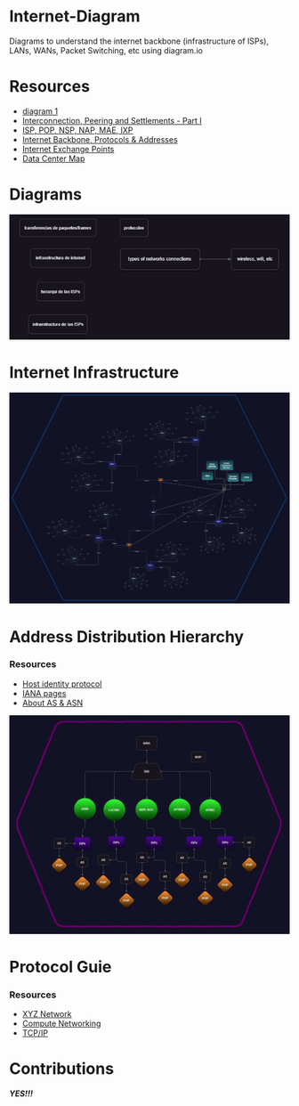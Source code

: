 # Internet-Diagram
Diagrams to understand the internet backbone (infrastructure of ISPs), LANs, WANs, Packet Switching, etc using diagram.io

# Resources
- [diagram 1](https://www.google.com/url?sa=i&url=https%3A%2F%2Fwww.researchgate.net%2Ffigure%2FInternet-Service-Provider-Hierarchy-The-above-diagram-Figure-illusrtates-the-structure_fig2_342330646&psig=AOvVaw1-td-Gr2t1jKCJ9IKFnJbK&ust=1685767095672000&source=images&cd=vfe&ved=0CBMQjhxqFwoTCMCQ6vjho_8CFQAAAAAdAAAAABAj)
- [Interconnection, Peering and Settlements - Part I](https://www.google.com/url?sa=i&url=https%3A%2F%2Fwww.potaroo.net%2Fpapers%2Fipj%2F1999-v2-n1-peering%2Fpeering-1.html&psig=AOvVaw1-td-Gr2t1jKCJ9IKFnJbK&ust=1685767095672000&source=images&cd=vfe&ved=0CBMQjhxqFwoTCMCQ6vjho_8CFQAAAAAdAAAAABA0)
- [ISP, POP, NSP, NAP, MAE, IXP](https://xyznetwork.blogspot.com/2018/08/isp-pop-nsp-nap-mae-ixp.html)
- [Internet Backbone, Protocols & Addresses](https://sites.google.com/site/mrstevensonstechclassroom/home/strand-3-it-systems/3-4-internet/internet-protocols-addresses)
- [Internet Exchange Points](https://www.datacentermap.com/ixps.html)
- [Data Center Map](https://www.datacentermap.com/)

# Diagrams
![diagrams](/Images/diagrams.png)

<!-- # Glossary -->
<!-- ![glosary](/Glossary.png) -->


# Internet Infrastructure
![internet infrastructure](/Images/internet%20backbones.png)

# Address Distribution Hierarchy

### Resources
- [Host identity protocol](https://www.researchgate.net/figure/Address-Distribution-Hierarchy-for-the-Internet_fig1_233893326)
- [IANA pages](https://www.iana.org/numbers)
- [About AS & ASN](https://www.ipxo.com/blog/what-is-asn/)

![Address Distribution Hierarchy](/Images/Address%20Distribution%20Hierarchy.png)

# Protocol Guie

### Resources
- [XYZ Network](https://xyznetwork.blogspot.com/)
- [Compute Networking](https://github.com/bregman-arie/computer-networking)
- [TCP/IP](https://xyznetwork.blogspot.com/2009/08/the-tcpip-model_14.html)

# Contributions
***YES!!!***
